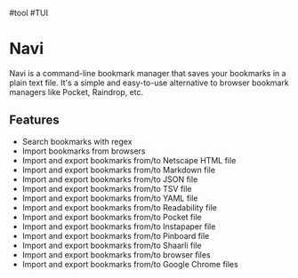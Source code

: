 #tool #TUI

# Navi

Navi is a command-line bookmark manager that saves your bookmarks in a plain text file. It's a simple and easy-to-use alternative to browser bookmark managers like Pocket, Raindrop, etc.

## Features

- Search bookmarks with regex
- Import bookmarks from browsers
- Import and export bookmarks from/to Netscape HTML file
- Import and export bookmarks from/to Markdown file
- Import and export bookmarks from/to JSON file
- Import and export bookmarks from/to TSV file
- Import and export bookmarks from/to YAML file
- Import and export bookmarks from/to Readability file
- Import and export bookmarks from/to Pocket file
- Import and export bookmarks from/to Instapaper file
- Import and export bookmarks from/to Pinboard file
- Import and export bookmarks from/to Shaarli file
- Import and export bookmarks from/to browser files
- Import and export bookmarks from/to Google Chrome files


